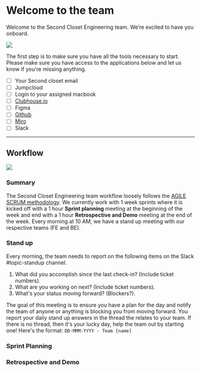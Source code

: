 # Welcome to the team

Welcome to the Second Closet Engineering team. We’re excited to have you onboard.

![](https://media.giphy.com/media/fU4elxKlRsulB4Jy7w/giphy.gif)

The first step is to make sure you have all the tools necessary to start. Please make sure you have access to the applications below and let us know if you're missing anything.

- [ ] Your Second closet email
- [ ] Jumpcloud
- [ ] Login to your assigned macbook
- [ ] [Clubhouse.io](https://app.clubhouse.io/secondcloset/dashboard)
- [ ] Figma
- [ ] [Github](https://github.com/secondCloset)
- [ ] [Miro](https://miro.com/app/dashboard/)
- [ ] Slack

---

## Workflow

![](https://media.giphy.com/media/igsMiMboM4ODpgsIi4/giphy.gif)

### Summary

The Second Closet Engineering team workflow loosely follows the [AGILE SCRUM methodology](https://www.atlassian.com/agile/project-management). We currently work with 1 week sprints where it is kicked off with a 1 hour **Sprint planning** meeting at the beginning of the week and end with a 1 hour **Retrospective and Demo** meeting at the end of the week. Every morning at 10 AM, we have a stand up meeting with our respective teams (FE and BE).

### Stand up

Every morning, the team needs to report on the following items on the Slack #topic-standup channel.

1. What did you accomplish since the last check-in? (Include ticket numbers).
2. What are you working on next? (Include ticket numbers).
3. What's your status moving forward? (Blockers?).

The goal of this meeting is to ensure you have a plan for the day and notify the team of anyone or anything is blocking you from moving forward. You report your daily stand up answers in the thread the relates to your team. If there is no thread, then it's your lucky day, help the team out by starting one! Here's the format: `DD-MMM-YYYY - Team [name]`

### Sprint Planning

### Retrospective and Demo


